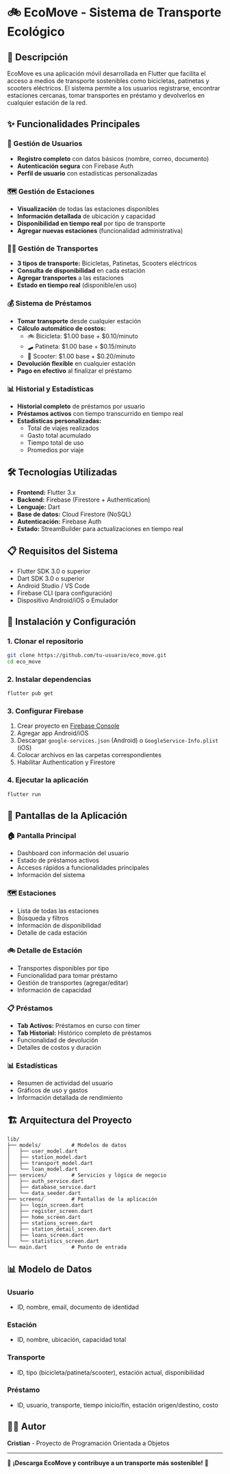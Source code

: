# 🚲 EcoMove - Sistema de Transporte Ecológico

## 📱 Descripción
EcoMove es una aplicación móvil desarrollada en Flutter que facilita el acceso a medios de transporte sostenibles como bicicletas, patinetas y scooters eléctricos. El sistema permite a los usuarios registrarse, encontrar estaciones cercanas, tomar transportes en préstamo y devolverlos en cualquier estación de la red.

## ✨ Funcionalidades Principales

### 🔐 Gestión de Usuarios
- **Registro completo** con datos básicos (nombre, correo, documento)
- **Autenticación segura** con Firebase Auth
- **Perfil de usuario** con estadísticas personalizadas

### 🗺️ Gestión de Estaciones
- **Visualización** de todas las estaciones disponibles
- **Información detallada** de ubicación y capacidad
- **Disponibilidad en tiempo real** por tipo de transporte
- **Agregar nuevas estaciones** (funcionalidad administrativa)

### 🚴‍♂️ Gestión de Transportes
- **3 tipos de transporte:** Bicicletas, Patinetas, Scooters eléctricos
- **Consulta de disponibilidad** en cada estación
- **Agregar transportes** a las estaciones
- **Estado en tiempo real** (disponible/en uso)

### 💰 Sistema de Préstamos
- **Tomar transporte** desde cualquier estación
- **Cálculo automático de costos:**
  - 🚲 Bicicleta: $1.00 base + $0.10/minuto
  - 🛹 Patineta: $1.00 base + $0.15/minuto
  - 🛴 Scooter: $1.00 base + $0.20/minuto
- **Devolución flexible** en cualquier estación
- **Pago en efectivo** al finalizar el préstamo

### 📊 Historial y Estadísticas
- **Historial completo** de préstamos por usuario
- **Préstamos activos** con tiempo transcurrido en tiempo real
- **Estadísticas personalizadas:**
  - Total de viajes realizados
  - Gasto total acumulado
  - Tiempo total de uso
  - Promedios por viaje

## 🛠️ Tecnologías Utilizadas

- **Frontend:** Flutter 3.x
- **Backend:** Firebase (Firestore + Authentication)
- **Lenguaje:** Dart
- **Base de datos:** Cloud Firestore (NoSQL)
- **Autenticación:** Firebase Auth
- **Estado:** StreamBuilder para actualizaciones en tiempo real

## 📋 Requisitos del Sistema

- Flutter SDK 3.0 o superior
- Dart SDK 3.0 o superior
- Android Studio / VS Code
- Firebase CLI (para configuración)
- Dispositivo Android/iOS o Emulador

## 🚀 Instalación y Configuración

### 1. Clonar el repositorio
```bash
git clone https://github.com/tu-usuario/eco_move.git
cd eco_move
```

### 2. Instalar dependencias
```bash
flutter pub get
```

### 3. Configurar Firebase
1. Crear proyecto en [Firebase Console](https://console.firebase.google.com/)
2. Agregar app Android/iOS
3. Descargar `google-services.json` (Android) o `GoogleService-Info.plist` (iOS)
4. Colocar archivos en las carpetas correspondientes
5. Habilitar Authentication y Firestore

### 4. Ejecutar la aplicación
```bash
flutter run
```

## 📱 Pantallas de la Aplicación

### 🏠 Pantalla Principal
- Dashboard con información del usuario
- Estado de préstamos activos
- Accesos rápidos a funcionalidades principales
- Información del sistema

### 🗺️ Estaciones
- Lista de todas las estaciones
- Búsqueda y filtros
- Información de disponibilidad
- Detalle de cada estación

### 🚲 Detalle de Estación
- Transportes disponibles por tipo
- Funcionalidad para tomar préstamo
- Gestión de transportes (agregar/editar)
- Información de capacidad

### 📋 Préstamos
- **Tab Activos:** Préstamos en curso con timer
- **Tab Historial:** Histórico completo de préstamos
- Funcionalidad de devolución
- Detalles de costos y duración

### 📊 Estadísticas
- Resumen de actividad del usuario
- Gráficos de uso y gastos
- Información detallada de rendimiento

## 🏗️ Arquitectura del Proyecto

```
lib/
├── models/          # Modelos de datos
│   ├── user_model.dart
│   ├── station_model.dart
│   ├── transport_model.dart
│   └── loan_model.dart
├── services/        # Servicios y lógica de negocio
│   ├── auth_service.dart
│   ├── database_service.dart
│   └── data_seeder.dart
├── screens/         # Pantallas de la aplicación
│   ├── login_screen.dart
│   ├── register_screen.dart
│   ├── home_screen.dart
│   ├── stations_screen.dart
│   ├── station_detail_screen.dart
│   ├── loans_screen.dart
│   └── statistics_screen.dart
└── main.dart        # Punto de entrada
```

## 📊 Modelo de Datos

### Usuario
- ID, nombre, email, documento de identidad

### Estación
- ID, nombre, ubicación, capacidad total

### Transporte
- ID, tipo (bicicleta/patineta/scooter), estación actual, disponibilidad

### Préstamo
- ID, usuario, transporte, tiempo inicio/fin, estación origen/destino, costo

## 👨‍💻 Autor

**Cristian** - Proyecto de Programación Orientada a Objetos

---

📱 **¡Descarga EcoMove y contribuye a un transporte más sostenible!** 🌱

